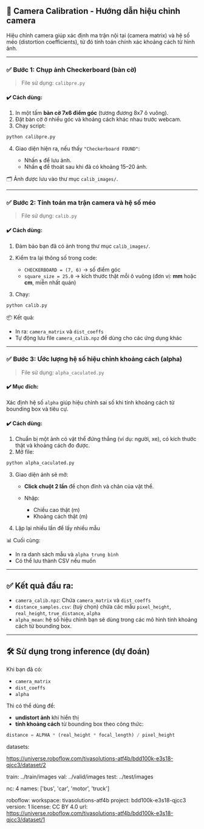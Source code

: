 

## 📸 Camera Calibration - Hướng dẫn hiệu chỉnh camera

Hiệu chỉnh camera giúp xác định ma trận nội tại (camera matrix) và hệ số méo (distortion coefficients), từ đó tính toán chính xác khoảng cách từ hình ảnh.

---

### ✅ **Bước 1: Chụp ảnh Checkerboard (bàn cờ)**

> File sử dụng: `calibpre.py`

#### ✔️ Cách dùng:

1. In một tấm **bàn cờ 7x6 điểm góc** (tương đương 8x7 ô vuông).
2. Đặt bàn cờ ở nhiều góc và khoảng cách khác nhau trước webcam.
3. Chạy script:

```bash
python calibpre.py
```

4. Giao diện hiện ra, nếu thấy `"Checkerboard FOUND"`:

   * Nhấn **`s`** để lưu ảnh.
   * Nhấn **`q`** để thoát sau khi đã có khoảng 15–20 ảnh.

🗂 Ảnh được lưu vào thư mục `calib_images/`.

---

### ✅ **Bước 2: Tính toán ma trận camera và hệ số méo**

> File sử dụng: `calib.py`

#### ✔️ Cách dùng:

1. Đảm bảo bạn đã có ảnh trong thư mục `calib_images/`.
2. Kiểm tra lại thông số trong code:

   * `CHECKERBOARD = (7, 6)` → số điểm góc
   * `square_size = 25.0` → kích thước thật mỗi ô vuông (đơn vị: **mm** hoặc **cm**, miễn nhất quán)
3. Chạy:

```bash
python calib.py
```

📦 Kết quả:

* In ra: `camera_matrix` và `dist_coeffs`
* Tự động lưu file `camera_calib.npz` để dùng cho các ứng dụng khác

---

### ✅ **Bước 3: Ước lượng hệ số hiệu chỉnh khoảng cách (alpha)**

> File sử dụng: `alpha_caculated.py`

#### ✔️ Mục đích:

Xác định hệ số `alpha` giúp hiệu chỉnh sai số khi tính khoảng cách từ bounding box và tiêu cự.

#### ✔️ Cách dùng:

1. Chuẩn bị một ảnh có vật thể đứng thẳng (ví dụ: người, xe), có kích thước thật và khoảng cách đo được.
2. Mở file:

```bash
python alpha_caculated.py
```

3. Giao diện ảnh sẽ mở:

   * **Click chuột 2 lần** để chọn đỉnh và chân của vật thể.
   * Nhập:

     * Chiều cao thật (m)
     * Khoảng cách thật (m)

4. Lặp lại nhiều lần để lấy nhiều mẫu

📊 Cuối cùng:

* In ra danh sách mẫu và `alpha trung bình`
* Có thể lưu thành CSV nếu muốn

---

## ✅ Kết quả đầu ra:

* `camera_calib.npz`: Chứa `camera_matrix` và `dist_coeffs`
* `distance_samples.csv`: (tuỳ chọn) chứa các mẫu `pixel_height`, `real_height`, `true_distance`, `alpha`
* `alpha_mean`: hệ số hiệu chỉnh bạn sẽ dùng trong các mô hình tính khoảng cách từ bounding box.

---

## 🛠 Sử dụng trong inference (dự đoán)

Khi bạn đã có:

* `camera_matrix`
* `dist_coeffs`
* `alpha`

Thì có thể dùng để:

* **undistort ảnh** khi hiển thị
* **tính khoảng cách** từ bounding box theo công thức:

```python
distance = ALPHA * (real_height * focal_length) / pixel_height
```

datasets:

https://universe.roboflow.com/tivasolutions-atf4b/bdd100k-e3s18-qjcc3/dataset/2


train: ../train/images
val: ../valid/images
test: ../test/images

nc: 4
names: ['bus', 'car', 'motor', 'truck']

roboflow:
  workspace: tivasolutions-atf4b
  project: bdd100k-e3s18-qjcc3
  version: 1
  license: CC BY 4.0
  url: https://universe.roboflow.com/tivasolutions-atf4b/bdd100k-e3s18-qjcc3/dataset/1
